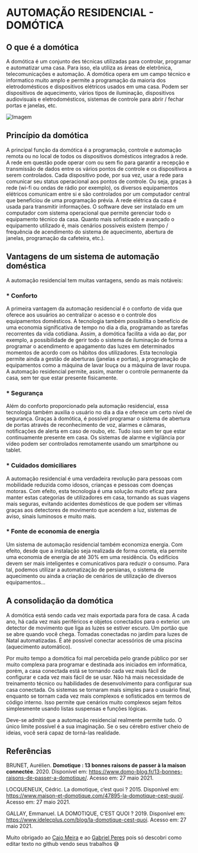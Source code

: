 # **AUTOMAÇÃO RESIDENCIAL - DOMÓTICA**


## **O que é a domótica**

A domótica é um conjunto des técnicas utilizadas para controlar, programar e automatizar uma casa. Para isso, ela utiliza as áreas de eletrônica, telecomunicações e automação.
A domótica opera em um campo técnico e informatico muito amplo e permite a programação da maioria dos eletrodomésticos e dispositivos elétricos usados em uma casa. Podem ser dispositivos de aquecimento, vários tipos de iluminação, dispositivos audiovisuais e eletrodomésticos, sistemas de controle para abrir / fechar portas e janelas, etc.

![Imagem](http://www.smartautomacao.com.br/home/wp-content/uploads/2015/08/Casa-rural-dom%C3%B3tica-680x504.jpg)

## **Princípio da domótica**

A principal função da domótica é a programação, controle e automação remota ou no local de todos os dispositivos domésticos integrados à rede.
A rede em questão pode operar com ou sem fio para garantir a recepção e transmissão de dados entre os vários pontos de controle e os dispositivos a serem controlados. Cada dispositivo pode, por sua vez, usar a rede para comunicar seu status operacional aos pontos de controle. Ou seja, graças à rede (wi-fi ou ondas de rádio por exemplo), os diversos equipamentos elétricos comunicam entre si e são controlados por um computador central que beneficiou de uma programação prévia. A rede elétrica da casa é usada para transmitir informações. O software deve ser instalado em um computador com sistema operacional que permite gerenciar todo o equipamento técnico da casa.
Quanto mais sofisticado e avançado o equipamento utilizado é, mais cenários possíveis existem (tempo / frequência de acendimento do sistema de aquecimento, abertura de janelas, programação da cafeteira, etc.).


## **Vantagens de um sistema de automação doméstica**

A automação residencial tem muitas vantagens, sendo as mais notáveis:

### * **Conforto**
A primeira vantagem da automação residencial é o conforto de vida que oferece aos usuários ao centralizar o acesso e o controle dos equipamentos domésticos. A tecnologia também possibilita o benefício de uma economia significativa de tempo no dia a dia, programando as tarefas recorrentes da vida cotidiana.
Assim, a domótica facilita a vida ao dar, por exemplo, a possibilidade de gerir todo o sistema de iluminação de forma a programar o acendimento e apagamento das luzes em determinados momentos de acordo com os hábitos dos utilizadores.
Esta tecnologia permite ainda a gestão de aberturas (janelas e portas), a programação de equipamentos como a máquina de lavar louça ou a máquina de lavar roupa. A automação residencial permite, assim, manter o controle permanente da casa, sem ter que estar presente fisicamente.

### * **Segurança**
Além do conforto proporcionado pela automação residencial, essa tecnologia também auxilia o usuário no dia a dia e oferece um certo nível de segurança.
Graças à domótica, é possível programar o sistema de abertura de portas através de reconhecimento de voz, alarmes e câmaras, notificações de alerta em caso de roubo, etc. Tudo isso sem ter que estar continuamente presente em casa. Os sistemas de alarme e vigilância por vídeo podem ser controlados remotamente usando um smartphone ou tablet.

### * **Cuidados domiciliares**
A automação residencial é uma verdadeira revolução para pessoas com mobilidade reduzida como idosos, crianças e pessoas com doenças motoras. Com efeito, esta tecnologia é uma solução muito eficaz para manter estas categorias de utilizadores em casa, tornando as suas viagens mais seguras, evitando acidentes domésticos de que podem ser vítimas graças aos detectores de movimento que acendem a luz, sistemas de aviso, sinais luminosos e muito mais.

### * **Fonte de economia de energia**
Um sistema de automação residencial também economiza energia. Com efeito, desde que a instalação seja realizada de forma correta, ela permite uma economia de energia de até 30% em uma residência.
Os edifícios devem ser mais inteligentes e comunicativos para reduzir o consumo. Para tal, podemos utilizar a automatização de persianas, o sistema de aquecimento ou ainda a criação de cenários de utilização de diversos equipamentos...

## **A consolidação da domótica**

A domótica está sendo cada vez mais exportada para fora de casa. A cada ano, há cada vez mais periféricos e objetos conectados para o exterior. um detector de movimento que liga as luzes se estiver escuro. Um portão que se abre quando você chega. Tomadas conectadas no jardim para luzes de Natal automatizadas. É até possível conectar acessórios de uma piscina (aquecimento automático).

Por muito tempo a domótica foi mal percebida pelo grande público por ser muito complexa para programar e destinada aos iniciados em informática, porém, a casa conectada está se tornando cada vez mais fácil de configurar e cada vez mais fácil de se usar. Não há mais necessidade de treinamento técnico ou habilidades de desenvolvimento para configurar sua casa conectada. Os sistemas se tornaram mais simples para o usuário final, enquanto se tornam cada vez mais complexos e sofisticados em termos de código interno. Isso permite que cenários muito complexos sejam feitos simplesmente usando listas suspensas e funções lógicas.

Deve-se admitir que a automação residencial realmente permite tudo. O único limite possível é a sua imaginação. Se o seu cérebro estiver cheio de ideias, você será capaz de torná-las realidade.

## **Referências**

BRUNET, Aurélien. **Domotique : 13 bonnes raisons de passer à la maison connectée**. 2020. Disponível em: https://www.domo-blog.fr/13-bonnes-raisons-de-passer-a-domotique/. Acesso em: 27 maio 2021.

LOCQUENEUX, Cédric. La domotique, c’est quoi ? 2015. Disponível em: https://www.maison-et-domotique.com/47895-la-domotique-cest-quoi/. Acesso em: 27 maio 2021.

GALLAY, Emmanuel. LA DOMOTIQUE, C’EST QUOI ? 2019. Disponível em: https://www.idelecplus.com/blog/la-domotique-cest-quoi. Acesso em: 27 maio 2021.

Muito obrigado ao [Caio Meira](https://github.com/CaioMeira) e ao [Gabriel Peres](https://github.com/imperes) pois só descobri como editar texto no github vendo seus trabalhos :sweat_smile:
